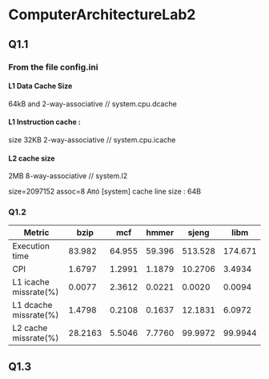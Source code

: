# ComputerArchitectureLab2

## Q1.1
### From the file config.ini
#### L1 Data Cache Size 
64kB and 2-way-associative //  system.cpu.dcache

#### L1 Instruction cache : 
size 32KB 2-way-associative // system.cpu.icache

#### L2 cache size
2MB 8-way-associative // system.l2

size=2097152
assoc=8
Από [system] cache line size : 64B

### Q1.2

| Metric | bzip | mcf | hmmer | sjeng | libm |
| ------ | ---- | --- | ----- | ----- | ---- |
|Execution time|83.982|64.955|59.396|513.528|174.671|
|CPI|1.6797|1.2991|1.1879|10.2706|3.4934|
|L1 icache missrate(%)|0.0077|2.3612|0.0221|0.0020|0.0094
|L1 dcache missrate(%)|1.4798|0.2108|0.1637|12.1831|6.0972
|L2 cache missrate(%)|28.2163|5.5046|7.7760|99.9972|99.9944



## Q1.3
